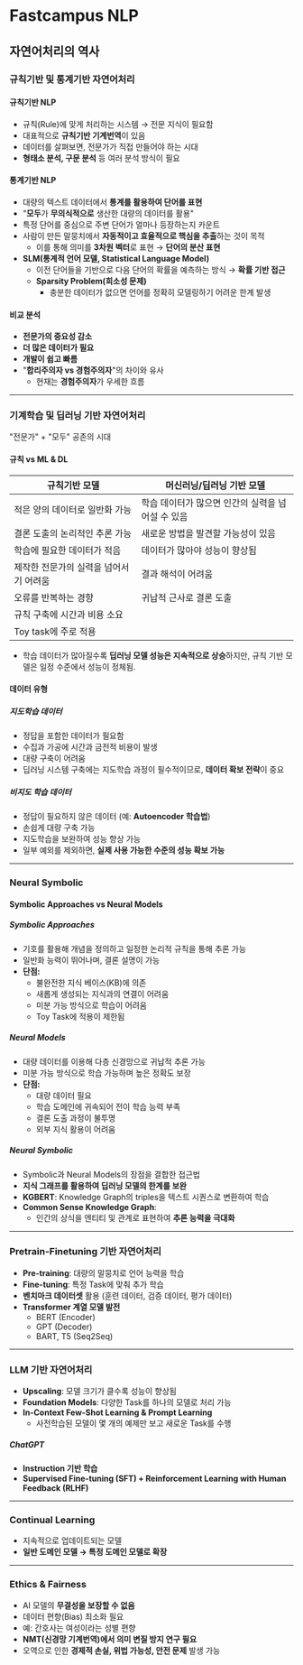 # Fastcampus NLP

## 자연어처리의 역사

### 규칙기반 및 통계기반 자연어처리

#### 규칙기반 NLP
- 규칙(Rule)에 맞게 처리하는 시스템 → 전문 지식이 필요함  
- 대표적으로 **규칙기반 기계번역**이 있음  
- 데이터를 살펴보면, 전문가가 직접 만들어야 하는 시대  
- **형태소 분석, 구문 분석** 등 여러 분석 방식이 필요  

#### 통계기반 NLP
- 대량의 텍스트 데이터에서 **통계를 활용하여 단어를 표현**  
- "**모두**가 **무의식적으로** 생산한 대량의 데이터를 활용"  
- 특정 단어를 중심으로 주변 단어가 얼마나 등장하는지 카운트  
- 사람이 만든 말뭉치에서 **자동적이고 효율적으로 핵심을 추출**하는 것이 목적  
  - 이를 통해 의미를 **3차원 벡터**로 표현 → **단어의 분산 표현**  
- **SLM(통계적 언어 모델, Statistical Language Model)**  
  - 이전 단어들을 기반으로 다음 단어의 확률을 예측하는 방식 → **확률 기반 접근**  
  - **Sparsity Problem(희소성 문제)**  
    - 충분한 데이터가 없으면 언어를 정확히 모델링하기 어려운 한계 발생  

#### 비교 분석
- **전문가의 중요성 감소**  
- **더 많은 데이터가 필요**  
- **개발이 쉽고 빠름**  
- "**합리주의자 vs 경험주의자**"의 차이와 유사  
  - 현재는 **경험주의자**가 우세한 흐름  

---

### 기계학습 및 딥러닝 기반 자연어처리

"전문가" + "모두" 공존의 시대  

#### 규칙 vs ML & DL
| 규칙기반 모델 | 머신러닝/딥러닝 기반 모델 |
|--------------|----------------------|
| 적은 양의 데이터로 일반화 가능 | 학습 데이터가 많으면 인간의 실력을 넘어설 수 있음 |
| 결론 도출의 논리적인 추론 가능 | 새로운 방법을 발견할 가능성이 있음 |
| 학습에 필요한 데이터가 적음 | 데이터가 많아야 성능이 향상됨 |
| 제작한 전문가의 실력을 넘어서기 어려움 | 결과 해석이 어려움 |
| 오류를 반복하는 경향 | 귀납적 근사로 결론 도출 |
| 규칙 구축에 시간과 비용 소요 |  |
| Toy task에 주로 적용 |  |

- 학습 데이터가 많아질수록 **딥러닝 모델 성능은 지속적으로 상승**하지만, 규칙 기반 모델은 일정 수준에서 성능이 정체됨.

#### 데이터 유형

##### 지도학습 데이터
- 정답을 포함한 데이터가 필요함  
- 수집과 가공에 시간과 금전적 비용이 발생  
- 대량 구축이 어려움  
- 딥러닝 시스템 구축에는 지도학습 과정이 필수적이므로, **데이터 확보 전략**이 중요  

##### 비지도 학습 데이터
- 정답이 필요하지 않은 데이터 (예: **Autoencoder 학습법**)  
- 손쉽게 대량 구축 가능  
- 지도학습을 보완하여 성능 향상 가능  
- 일부 예외를 제외하면, **실제 사용 가능한 수준의 성능 확보 가능**  

---

### Neural Symbolic

#### Symbolic Approaches vs Neural Models

##### Symbolic Approaches
- 기호를 활용해 개념을 정의하고 일정한 논리적 규칙을 통해 추론 가능  
- 일반화 능력이 뛰어나며, 결론 설명이 가능  
- **단점:**  
  - 불완전한 지식 베이스(KB)에 의존  
  - 새롭게 생성되는 지식과의 연결이 어려움  
  - 미분 가능 방식으로 학습이 어려움  
  - Toy Task에 적용이 제한됨  

##### Neural Models
- 대량 데이터를 이용해 다층 신경망으로 귀납적 추론 가능  
- 미분 가능 방식으로 학습 가능하며 높은 정확도 보장  
- **단점:**  
  - 대량 데이터 필요  
  - 학습 도메인에 귀속되어 전이 학습 능력 부족  
  - 결론 도출 과정이 불투명  
  - 외부 지식 활용이 어려움  

##### Neural Symbolic
- Symbolic과 Neural Models의 장점을 결합한 접근법  
- **지식 그래프를 활용하여 딥러닝 모델의 한계를 보완**  
- **KGBERT**: Knowledge Graph의 triples을 텍스트 시퀀스로 변환하여 학습  
- **Common Sense Knowledge Graph**:  
  - 인간의 상식을 엔티티 및 관계로 표현하여 **추론 능력을 극대화**

---

### Pretrain-Finetuning 기반 자연어처리

- **Pre-training**: 대량의 말뭉치로 언어 능력을 학습  
- **Fine-tuning**: 특정 Task에 맞춰 추가 학습  
- **벤치마크 데이터셋** 활용 (훈련 데이터, 검증 데이터, 평가 데이터)  
- **Transformer 계열 모델 발전**  
  - BERT (Encoder)  
  - GPT (Decoder)  
  - BART, T5 (Seq2Seq)  

---

### LLM 기반 자연어처리

- **Upscaling**: 모델 크기가 클수록 성능이 향상됨  
- **Foundation Models**: 다양한 Task를 하나의 모델로 처리 가능  
- **In-Context Few-Shot Learning & Prompt Learning**  
  - 사전학습된 모델이 몇 개의 예제만 보고 새로운 Task를 수행  
  
##### ChatGPT
- **Instruction 기반 학습**  
- **Supervised Fine-tuning (SFT) + Reinforcement Learning with Human Feedback (RLHF)**  

---

### Continual Learning

- 지속적으로 업데이트되는 모델  
- **일반 도메인 모델 → 특정 도메인 모델로 확장**  

---

### Ethics & Fairness

- AI 모델의 **무결성을 보장할 수 없음**  
- 데이터 편향(Bias) 최소화 필요  
- 예: 간호사는 여성이라는 성별 편향  
- **NMT(신경망 기계번역)에서 의미 변질 방지 연구 필요**  
- 오역으로 인한 **경제적 손실, 위법 가능성, 안전 문제** 발생 가능  
